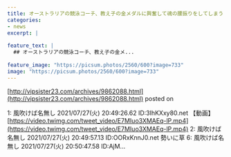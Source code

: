 ```yaml
---
title: オーストラリアの競泳コーチ、教え子の金メダルに興奮して魂の腰振りをしてしまう
categories:
- news
excerpt: |
  
feature_text: |
  ## オーストラリアの競泳コーチ、教え子の金メ...
  
feature_image: "https://picsum.photos/2560/600?image=733"
image: "https://picsum.photos/2560/600?image=733"
---
```


[http://vipsister23.com/archives/9862088.html](http://vipsister23.com/archives/9862088.html)
posted on 

<!--more-->

1: 風吹けば名無し 2021/07/27(火) 20:49:26.62 ID:3IhKXxy80.net 【動画】[https://video.twimg.com/tweet_video/E7MIuo3XMAEq-lP.mp4](https://video.twimg.com/tweet_video/E7MIuo3XMAEq-lP.mp4) 2: 風吹けば名無し 2021/07/27(火) 20:49:57.13 ID:OORxKnnJ0.net 勢いに草 6: 風吹けば名無し 2021/07/27(火) 20:50:47.58 ID:AjM...
